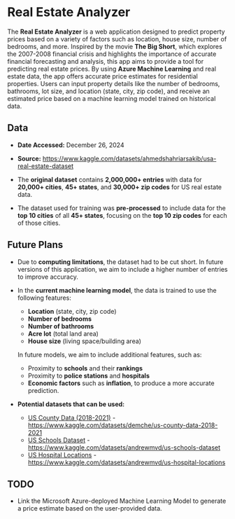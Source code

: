 # Real Estate Analyzer

The **Real Estate Analyzer** is a web application designed to predict property prices based on a variety of factors such as location, house size, number of bedrooms, and more. Inspired by the movie **The Big Short**, which explores the 2007-2008 financial crisis and highlights the importance of accurate financial forecasting and analysis, this app aims to provide a tool for predicting real estate prices. By using **Azure Machine Learning** and real estate data, the app offers accurate price estimates for residential properties. Users can input property details like the number of bedrooms, bathrooms, lot size, and location (state, city, zip code), and receive an estimated price based on a machine learning model trained on historical data.

## Data

- **Date Accessed:** December 26, 2024

- **Source:** https://www.kaggle.com/datasets/ahmedshahriarsakib/usa-real-estate-dataset

- The **original dataset** contains **2,000,000+ entries** with data for **20,000+ cities**, **45+ states**, and **30,000+ zip codes** for US real estate data.

- The dataset used for training was **pre-processed** to include data for the **top 10 cities** of all **45+ states**, focusing on the **top 10 zip codes** for each of those cities.

## Future Plans

- Due to **computing limitations**, the dataset had to be cut short. In future versions of this application, we aim to include a higher number of entries to improve accuracy.
- In the **current machine learning model**, the data is trained to use the following features:

  - **Location** (state, city, zip code)
  - **Number of bedrooms**
  - **Number of bathrooms**
  - **Acre lot** (total land area)
  - **House size** (living space/building area)

  In future models, we aim to include additional features, such as:

  - Proximity to **schools** and their **rankings**
  - Proximity to **police stations** and **hospitals**
  - **Economic factors** such as **inflation**, to produce a more accurate prediction.

- **Potential datasets that can be used:**
  - [US County Data (2018-2021)](https://www.kaggle.com/datasets/demche/us-county-data-2018-2021) - https://www.kaggle.com/datasets/demche/us-county-data-2018-2021
  - [US Schools Dataset](https://www.kaggle.com/datasets/andrewmvd/us-schools-dataset) - https://www.kaggle.com/datasets/andrewmvd/us-schools-dataset
  - [US Hospital Locations](https://www.kaggle.com/datasets/andrewmvd/us-hospital-locations) - https://www.kaggle.com/datasets/andrewmvd/us-hospital-locations

## TODO

- Link the Microsoft Azure-deployed Machine Learning Model to generate a price estimate based on the user-provided data.
